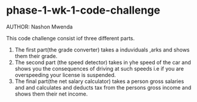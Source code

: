 # phase-1-wk-1-code-challenge
AUTHOR: Nashon Mwenda

  This code challenge consist iof three different parts.

   1. The first part(the grade converter) takes a induviduals ,arks and shows them their grade.
   2. The second part (the speed detector) takes in yhe speed of the car and shows you the consequences of driving at such speeds i.e if you are overspeeding your license is suspended.
   3. The final part(the net salary calculator) takes a person gross salaries and and calculates and deducts tax from the persons gross income and shows them their net income.
